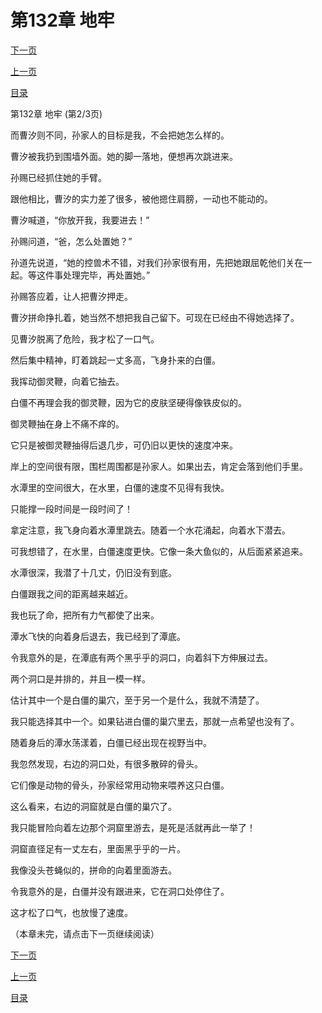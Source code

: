 <h1>第132章   地牢</h1>
            <div><p><a href="./0395_%E7%AC%AC132%E7%AB%A0_%E5%9C%B0%E7%89%A2.md">下一页</a></p><p><a href="./0393_%E7%AC%AC132%E7%AB%A0_%E5%9C%B0%E7%89%A2.md">上一页</a></p><p><a href="../">目录</a></p></div>
            <div><p>第132章   地牢 (第2/3页)</p><p>而曹汐则不同，孙家人的目标是我，不会把她怎么样的。</p><p>曹汐被我扔到围墙外面。她的脚一落地，便想再次跳进来。</p><p>孙赐已经抓住她的手臂。</p><p>跟他相比，曹汐的实力差了很多，被他摁住肩膀，一动也不能动的。</p><p>曹汐喊道，“你放开我，我要进去！”</p><p>孙赐问道，“爸，怎么处置她？”</p><p>孙道先说道，“她的控兽术不错，对我们孙家很有用，先把她跟屈乾他们关在一起。等这件事处理完毕，再处置她。”</p><p>孙赐答应着，让人把曹汐押走。</p><p>曹汐拼命挣扎着，她当然不想把我自己留下。可现在已经由不得她选择了。</p><p>见曹汐脱离了危险，我才松了一口气。</p><p>然后集中精神，盯着跳起一丈多高，飞身扑来的白僵。</p><p>我挥动御灵鞭，向着它抽去。</p><p>白僵不再理会我的御灵鞭，因为它的皮肤坚硬得像铁皮似的。</p><p>御灵鞭抽在身上不痛不痒的。</p><p>它只是被御灵鞭抽得后退几步，可仍旧以更快的速度冲来。</p><p>岸上的空间很有限，围栏周围都是孙家人。如果出去，肯定会落到他们手里。</p><p>水潭里的空间很大，在水里，白僵的速度不见得有我快。</p><p>只能撑一段时间是一段时间了！</p><p>拿定注意，我飞身向着水潭里跳去。随着一个水花涌起，向着水下潜去。</p><p>可我想错了，在水里，白僵速度更快。它像一条大鱼似的，从后面紧紧追来。</p><p>水潭很深，我潜了十几丈，仍旧没有到底。</p><p>白僵跟我之间的距离越来越近。</p><p>我也玩了命，把所有力气都使了出来。</p><p>潭水飞快的向着身后退去，我已经到了潭底。</p><p>令我意外的是，在潭底有两个黑乎乎的洞口，向着斜下方伸展过去。</p><p>两个洞口是并排的，并且一模一样。</p><p>估计其中一个是白僵的巢穴，至于另一个是什么，我就不清楚了。</p><p>我只能选择其中一个。如果钻进白僵的巢穴里去，那就一点希望也没有了。</p><p>随着身后的潭水荡漾着，白僵已经出现在视野当中。</p><p>我忽然发现，右边的洞口处，有很多散碎的骨头。</p><p>它们像是动物的骨头，孙家经常用动物来喂养这只白僵。</p><p>这么看来，右边的洞窟就是白僵的巢穴了。</p><p>我只能冒险向着左边那个洞窟里游去，是死是活就再此一举了！</p><p>洞窟直径足有一丈左右，里面黑乎乎的一片。</p><p>我像没头苍蝇似的，拼命的向着里面游去。</p><p>令我意外的是，白僵并没有跟进来，它在洞口处停住了。</p><p>这才松了口气，也放慢了速度。</p><p>（本章未完，请点击下一页继续阅读）</p></div>
            <div><p><a href="./0395_%E7%AC%AC132%E7%AB%A0_%E5%9C%B0%E7%89%A2.md">下一页</a></p><p><a href="./0393_%E7%AC%AC132%E7%AB%A0_%E5%9C%B0%E7%89%A2.md">上一页</a></p><p><a href="../">目录</a></p></div>